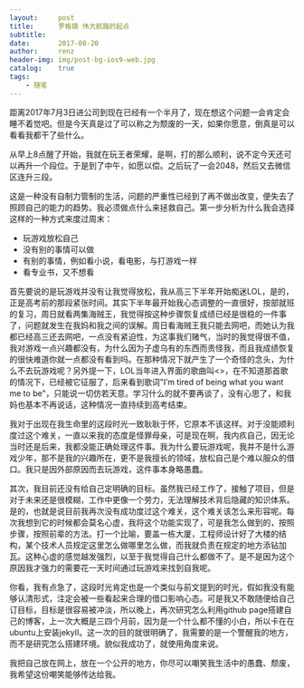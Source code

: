 ```yaml
---
layout:		post
title:		罗格镇 伟大航路的起点
subtitle:	
date:		2017-08-20
author:		renz
header-img:	img/post-bg-ios9-web.jpg
catalog:	true
tags:
    - 随笔
---
```

距离2017年7月3日进公司到现在已经有一个半月了，现在想这个问题一会肯定会睡不着觉吧。但是今天真是过了可以称之为颓废的一天，如果你愿意，倒真是可以看看我都干了些什么。

从早上8点醒了开始，我就在玩王者荣耀，是啊，打的那么顺利，说不定今天还可以再升一个段位。于是到了中午，如愿以偿。之后玩了一会2048，然后又去微信区连升三段。

这是一种没有自制力管制的生活，问题的严重性已经到了再不做出改变，便失去了照顾自己的能力的趋势。我必须做点什么来拯救自己。第一步分析为什么我会选择这样的一种方式来度过周末：
- 玩游戏放松自己
- 没有别的事情可以做
- 有别的事情，例如看小说，看电影，与打游戏一样
- 看专业书，又不想看

首先要说的是玩游戏并没有让我觉得放松，我从高三下半年开始痴迷LOL，是的，正是高考前的那段紧张时间。其实下半年最开始我心态调整的一直很好，按部就班的复习，周日就看两集海贼王，我觉得按这种步骤恢复成绩已经是很稳的一件事了，问题就发生在我妈和我之间的误解。周日看海贼王我只能去网吧，而她认为我都已经高三还去网吧，一点没有紧迫性，为这事我们赌气，当时的我觉得很不值，我对游戏一点兴趣都没有，为什么因为子虚乌有的东西而责怪我，而且我成绩恢复的很快难道你就一点都没有看到吗。在那种情况下就产生了一个奇怪的念头，为什么不去玩游戏呢？另外提一下，LOL当年进入界面的歌曲叫<<Numb>>，在不知道那首歌的情况下，已经被它征服了，后来看到歌词"I’m tired of being what you want me to be"，只能说一切仿若天意。学习什么的就不要再谈了，没有心思了，和我妈也基本不再说话，这种情况一直持续到高考结束。

我对于出现在我生命里的这段时光一致耿耿于怀，它原本不该这样。对于没能顺利度过这个难关，一直以来我的态度是怪罪母亲，可是现在啊，我内疚自己，因无论当时还是后来，我都没能正确处理这件事。我为什么要玩游戏呢，我并不是什么游戏少年，那不是我的兴趣所在，更不是我擅长的领域，放松自己是个难以服众的借口。我只是因外部原因而去玩游戏，这件事本身略愚蠢。

其次，我目前还没有给自己定明确的目标。虽然我已经工作了，接触了项目，但是对于未来还是很模糊，工作中更像一个劳力，无法理解技术背后隐藏的知识体系。是的，也就是说目前我再次没有成功度过这个难关，这个难关该怎么来形容呢。每次我想到它的时候都会莫名心虚，我将这个功能实现了，可是我怎么做到的，按照步骤，按照前辈的方法。打一个比喻，要盖一栋大厦，工程师设计好了大楼的结构，某个技术人员规定这里怎么做哪里怎么做，而我就负责在规定的地方添钻加瓦。这种心虚的感觉越发强烈，以至于我觉得自己什么都做不了。是不是因为这个原因我才强力的需要花一天时间通过玩游戏来找到自我呢。

你看，我有点急了，这段时光肯定也是一个类似与前文提到的时光，假如我没有能够认清形式，注定会被一些看起来合理的借口影响心态。可是我又不敢随便给自己订目标，目标是很容易被冲淡，所以晚上，再次研究怎么利用github page搭建自己的博客，上一次大概是三四个月前，因为是一个什么都不懂的小白，所以卡在在ubuntu上安装jekyII。这一次的目的就很明确了，我需要的是一个警醒我的地方，而不是研究怎么搭建环境。貌似我成功了，就使用角度来说。

我把自己放在网上，放在一个公开的地方，你尽可以嘲笑我生活中的愚蠢、颓废，我希望这份嘲笑能够传达给我。
